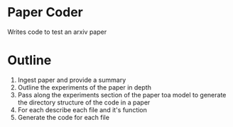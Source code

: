 # Paper Coder
 Writes code to test an arxiv paper

# Outline
1. Ingest paper and provide a summary
2. Outline the experiments of the paper in depth
3. Pass along the experiments section of the paper toa model to generate the directory structure of the code in a paper
4. For each describe each file and it's function
5. Generate the code for each file
